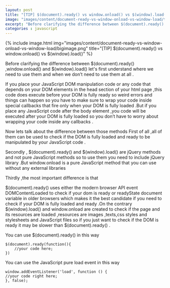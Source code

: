```yaml
---
layout: post
title: "[TIP] $(document).ready() vs window.onload() vs $(window).load()"
image: "images/content/document-ready-vs-window-onload-vs-window-load/titleimage.png"
excerpt: "Before clarifying the difference between $(document).ready() ,window.onload() and $(window).load() let's first understand where we need to use them and when we don’t need to use them at all "
categories : javascript
---
```


{% include image.html
   img="images/content/document-ready-vs-window-onload-vs-window-load/bigimage.png"
       title="[TIP] $(document).ready() vs window.onload() vs $(window).load()"
%}

Before clarifying the difference between $(document).ready() ,window.onload() and $(window).load() let's first understand where we need to use them and when we don’t need to use them at all .

If you place your JavaScript DOM manipulation code or any code that depends on your DOM elements in the head section of your html page ,this code does execute before your DOM is fully ready so weird errors and things can happen so you have to make sure to wrap your code inside special callbacks that fire only when your DOM is fully loaded .But if you place any JavaScript code after the body element ,you code will be executed after your DOM is fully loaded so you don’t have to worry about wrapping your code inside any callbacks .

Now lets talk about the difference between those methods 
First of all ,all of them can be used to check if the DOM is fully loaded and ready to be manipulated by your JavaScript code .

Secondly , $(document).ready() and $(window).load() are jQuery methods and not pure JavaScript methods so to use them you need to include jQuery library .But window.onload is a pure JavaScript method that you can use without any external libraries

Thirdly ,the most important difference is that 

$(document).ready() uses either the modern browser API event DOMContentLoaded to check if your dom is ready or readyState document variable in older browsers which makes it the best candidate if you need to check if your DOM is fully loaded and ready .On the contrary $(window).load() and window.onload are created to check if the page and its resources are loaded ,resources are images ,texts,css styles and stylesheets and JavaScript files so if you just want to check if the DOM is ready it may be slower than  $(document).ready() .

You can use $(document).ready() in this way 

	$(document).ready(function(){
		//your code here;
	})

You can use the JavaScript pure load event in this way

	window.addEventListener('load', function () {
	//your code right here;
	}, false);








